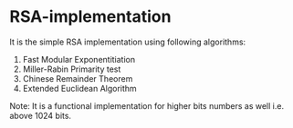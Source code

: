 # RSA-implementation
It is the simple RSA implementation using following algorithms:
1. Fast Modular Exponentitiation
2. Miller-Rabin Primarity test
3. Chinese Remainder Theorem
4. Extended Euclidean Algorithm

Note: It is a functional implementation for higher bits numbers as well i.e. above 1024 bits.
